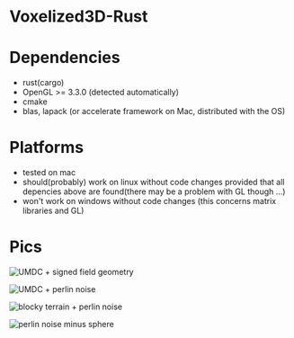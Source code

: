 # Voxelized3D-Rust

# Dependencies
* rust(cargo)
* OpenGL >= 3.3.0 (detected automatically)
* cmake
* blas, lapack (or accelerate framework on Mac, distributed with the OS)

# Platforms
* tested on mac
* should(probably) work on linux without code changes provided that all depencies above are found(there may be a problem with GL though ...)
* won't work on windows without code changes (this concerns matrix libraries and GL)

# Pics
![UMDC + signed field geometry](imgs/uniform_manifold_dual_contouring.png)

![UMDC + perlin noise](imgs/umdc_perlin_noise.png)

![blocky terrain + perlin noise](imgs/cubic_terrain.png)

![perlin noise minus sphere](imgs/umdc_noise_minus_sphere.png)


